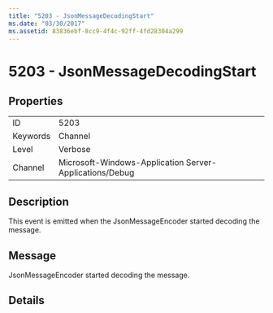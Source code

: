 ```yaml
---
title: "5203 - JsonMessageDecodingStart"
ms.date: "03/30/2017"
ms.assetid: 83836ebf-8cc9-4f4c-92ff-4fd28304a299
---
```

# 5203 - JsonMessageDecodingStart

## Properties  
  
|||  
|-|-|  
|ID|5203|  
|Keywords|Channel|  
|Level|Verbose|  
|Channel|Microsoft-Windows-Application Server-Applications/Debug|  
  
## Description  

 This event is emitted when the JsonMessageEncoder started decoding the message.  
  
## Message  

 JsonMessageEncoder started decoding the message.  
  
## Details
